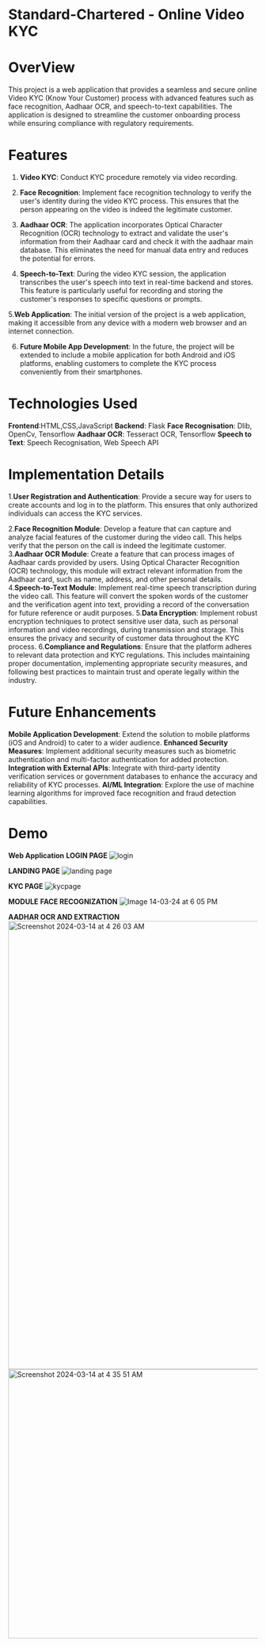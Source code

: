 # Standard-Chartered - Online Video KYC
# OverView
This project is a web application that provides a seamless and secure online Video KYC (Know Your Customer) process with advanced features such as face recognition, Aadhaar OCR, and speech-to-text capabilities. The application is designed to streamline the customer onboarding process while ensuring compliance with regulatory requirements.

# Features 
1. **Video KYC**: Conduct KYC procedure remotely via video recording.

2. **Face Recognition**: Implement face recognition technology to verify the user's identity during the video KYC process. This ensures that the person appearing on the video is indeed the legitimate customer.

3. **Aadhaar OCR**: The application incorporates Optical Character Recognition (OCR) technology to extract and validate the user's information from their Aadhaar card and check it with the aadhaar main database. This eliminates the need for manual data entry and reduces the potential for errors.

4. **Speech-to-Text**: During the video KYC session, the application transcribes the user's speech into text in real-time backend and stores. This feature is particularly useful for recording and storing the customer's responses to specific questions or prompts.

5.**Web Application**: The initial version of the project is a web application, making it accessible from any device with a modern web browser and an internet connection.

6. **Future Mobile App Development**: In the future, the project will be extended to include a mobile application for both Android and iOS platforms, enabling customers to complete the KYC process conveniently from their smartphones.

# Technologies Used
**Frontend**:HTML,CSS,JavaScript
**Backend**: Flask
**Face Recognisation**: Dlib, OpenCv, Tensorflow
**Aadhaar OCR**: Tesseract OCR, Tensorflow
**Speech to Text**: Speech Recognisation, Web Speech API

# Implementation Details 
1.**User Registration and Authentication**: Provide a secure way for users to create accounts and log in to the platform. This ensures that only authorized individuals can access the KYC services.

2.**Face Recognition Module**: Develop a feature that can capture and analyze facial features of the customer during the video call. This helps verify that the person on the call is indeed the legitimate customer.
3.**Aadhaar OCR Module**: Create a feature that can process images of Aadhaar cards provided by users. Using Optical Character Recognition (OCR) technology, this module will extract relevant information from the Aadhaar card, such as name, address, and other personal details.
4.**Speech-to-Text Module**: Implement real-time speech transcription during the video call. This feature will convert the spoken words of the customer and the verification agent into text, providing a record of the conversation for future reference or audit purposes.
5.**Data Encryption**: Implement robust encryption techniques to protect sensitive user data, such as personal information and video recordings, during transmission and storage. This ensures the privacy and security of customer data throughout the KYC process.
6.**Compliance and Regulations**: Ensure that the platform adheres to relevant data protection and KYC regulations. This includes maintaining proper documentation, implementing appropriate security measures, and following best practices to maintain trust and operate legally within the industry.

# Future Enhancements

**Mobile Application Development**: Extend the solution to mobile platforms (iOS and Android) to cater to a wider audience.
**Enhanced Security Measures**: Implement additional security measures such as biometric authentication and multi-factor authentication for added protection.
**Integration with External APIs**: Integrate with third-party identity verification services or government databases to enhance the accuracy and reliability of KYC processes.
**AI/ML Integration**: Explore the use of machine learning algorithms for improved face recognition and fraud detection capabilities.

# Demo 
**Web Application**
**LOGIN PAGE**
![login](https://github.com/sbanerjee29/Standard-Chartered/assets/104590401/922a5530-65c2-4104-a3a7-37635b11ddec)

**LANDING PAGE**
![landing page](https://github.com/sbanerjee29/Standard-Chartered/assets/104590401/6ddd6ba5-2e59-41ae-8e1a-598983e67062)

**KYC PAGE**
![kycpage](https://github.com/sbanerjee29/Standard-Chartered/assets/104590401/4decc106-d8a6-4dc4-b71e-6ade2b350dc2)


**MODULE**
**FACE RECOGNIZATION**
![Image 14-03-24 at 6 05 PM](https://github.com/sbanerjee29/Standard-Chartered/assets/104590401/86c382d2-dbd5-4c95-b1df-d7a468b3517e)

**AADHAR OCR AND EXTRACTION**
<img width="905" alt="Screenshot 2024-03-14 at 4 26 03 AM" src="https://github.com/sbanerjee29/Standard-Chartered/assets/104590401/428c1dec-ac82-4109-a224-4591ce0249fe">
<img width="544" alt="Screenshot 2024-03-14 at 4 35 51 AM" src="https://github.com/sbanerjee29/Standard-Chartered/assets/104590401/d49d5bf1-e011-49a3-b284-ae0beed980f6">


